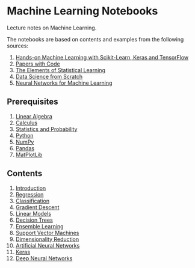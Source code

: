 # Machine Learning Notebooks

Lecture notes on Machine Learning.

The notebooks are based on contents and examples from the following sources: 

1. [Hands-on Machine Learning with Scikit-Learn, Keras and TensorFlow](https://www.oreilly.com/library/view/hands-on-machine-learning/9781492032632/)
2. [Papers with Code](https://paperswithcode.com/sota)
3. [The Elements of Statistical Learning](https://web.stanford.edu/~hastie/ElemStatLearn/)
4. [Data Science from Scratch](https://www.oreilly.com/library/view/data-science-from/9781492041122/)
5. [Neural Networks for Machine Learning](https://www.youtube.com/playlist?list=PLoRl3Ht4JOcdU872GhiYWf6jwrk_SNhz9) 

## Prerequisites

1. [Linear Algebra](/00_linear_algebra_calculus/linear_algebra.ipynb)
2. [Calculus](/00_linear_algebra_calculus/calculus.ipynb)
3. [Statistics and Probability]()
4. [Python]()
5. [NumPy](/00_numpy_pandas_matplotlib/numpy.ipynb)
6. [Pandas](/00_numpy_pandas_matplotlib/pandas.ipynb)
7. [MatPlotLib](/00_numpy_pandas_matplotlib/matplotlib.ipynb)

## Contents

1. [Introduction](/01_introduction)
2. [Regression](/02_regression/regression.ipynb)
3. [Classification](/03_classification/classification.ipynb)
4. [Gradient Descent]()
5. [Linear Models](/04_linear_models/linear_models.ipynb)
6. [Decision Trees](/05_decision_trees/decision_trees.ipynb)
7. [Ensemble Learning](/06_ensemble_learning/ensemble_learning.ipynb)
8. [Support Vector Machines](/07_support_vector_machines/support_vector_machines.ipynb)
9. [Dimensionality Reduction](/08_dimensionality_reduction/dimensionality_reduction.ipynb)
10. [Artificial Neural Networks](/09_artificial_neural_networks/artificial_neural_networks.ipynb)
11. [Keras](/10_keras/keras.ipynb)
12. [Deep Neural Networks](/11_deep_neural_networks/deep_neural_networks.ipynb)

